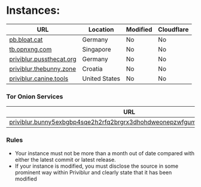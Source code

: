#  Instances:

|URL|Location|Modified|Cloudflare|
|-|-|-|-|
|[pb.bloat.cat](https://pb.bloat.cat)|Germany|No|No|
|[tb.opnxng.com](https://tb.opnxng.com)|Singapore|No|No|
|[priviblur.pussthecat.org](https://priviblur.pussthecat.org)|Germany|No|No|
|[priviblur.thebunny.zone](https://priviblur.thebunny.zone)|Croatia|No|No|
|[priviblur.canine.tools](https://priviblur.canine.tools)|United States|No|No|


### Tor Onion Services

|URL|Location|Modified|
|-|-|-|
|[priviblur.bunny5exbgbp4sqe2h2rfq2brgrx3dhohdweonepzwfgumfyygb35wyd.onion](http://priviblur.bunny5exbgbp4sqe2h2rfq2brgrx3dhohdweonepzwfgumfyygb35wyd.onion)|Croatia|No|

### Rules
  - Your instance must not be more than a month out of date compared with either the latest commit or latest release. 
  - If your instance is modified, you must disclose the source in some prominent way within Priviblur and clearly state that it has been modified
